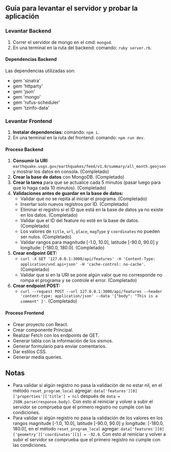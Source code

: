 ## Guía para levantar el servidor y probar la aplicación

### Levantar Backend
1. Correr el servidor de mongo en el cmd: `mongod`.
2. En una terminal en la ruta del backend: comando: `ruby server.rb`.

#### Dependencias Backend
Las dependencias utilizadas son:
- gem 'sinatra'
- gem 'httparty'
- gem 'json'
- gem 'mongo'
- gem 'rufus-scheduler'
- gem 'tzinfo-data'

### Levantar Frontend
1. **Instalar dependencias:** comando: `npm i`.
2. En una terminal en la ruta del frontend: comando: `npm run dev`.


#### Proceso Backend
1. **Consumir la URI** `earthquake.usgs.gov/earthquakes/feed/v1.0/summary/all_month.geojson` y mostrar los datos en consola. (Completado)
2. **Crear la base de datos** con MongoDB. (Completado)
3. **Crear la tarea** para que se actualice cada 5 minutos (pasar luego para que lo haga cada 10 minutos). (Completado)
4. **Validaciones antes de guardar en la base de datos:**
   - Validar que no se repita al iniciar el programa. (Completado)
   - Insertar solo nuevos registros por ID. (Completado)
   - Eliminar el registro si el ID que está en la base de datos ya no existe en los datos. (Completado)
   - Validar que el ID del feature no esté en la base de datos. (Completado)
   - Los valores de `title`, `url`, `place`, `magType` y `coordinates` no pueden ser nulos. (Completado)
   - Validar rangos para magnitude [-1.0, 10.0], latitude [-90.0, 90.0] y longitude: [-180.0, 180.0]. (Completado)
5. **Crear endpoint GET:**
   - `curl -X GET '127.0.0.1:3000/api/features' -H 'Content-Type: application/vnd.api+json' -H 'cache-control: no-cache'`. (Completado)
   - Validar que si en la URI se pone algún valor que no corresponde no rompa el programa y se controle el error. (Completado)
6. **Crear endpoint POST:**
   - `curl --request POST --url 127.0.0.1:3000/api/features --header 'content-type: application/json' --data '{"body": "This is a comment" }'`. (Completado)

#### Proceso Frontend
- Crear proyecto con React.
- Crear componente Principal.
- Realizar Fetch con los endpoints de GET.
- Generar tabla con la información de los sismos.
- Generar formulario para enviar comentarios.
- Dar estilos CSS.
- Generar media queries.

## Notas
- Para validar si algún registro no pasa la validación de no estar nil, en el método `reset_program_local` agregar: `data['features'][0]['properties']['title'] = nil` después de `data = JSON.parse(response.body)`. Con esto al reiniciar y volver a subir el servidor se comprueba que el primero registro no cumple con las condiciones.
- Para validar si algún registro no pasa la validación de los valores en los rangos magnitude [-1.0, 10.0], latitude [-90.0, 90.0] y longitude: [-180.0, 180.0], en el método `reset_program_local` agregar: `data['features'][0]['geometry']['coordinates'][1] = -92.0`. Con esto al reiniciar y volver a subir el servidor se comprueba que el primero registro no cumple con las condiciones.
